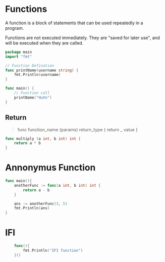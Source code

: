 # Functions

A function is a block of statements that can be used repeatedly in a program.

Functions are not executed immediately. They are "saved for later use", and will be executed when they are called.

```go
package main
import "fmt"

// Function Defination
func printName(username string) {
    fmt.Println(username)
}

func main() {
    // Function call
    printName("HuXn")
}
```

## Return 

 > func function_name (params) return_type {
 >   return _ value
 > }

```go
func multiply (a int, b int) int {
	return a * b
}
```

# Annonymus Function

```go
func main(){
	anotherFunc := func(a int, b int) int {
		return a - b
	}

	ans := anotherFunc(3, 5)
	fmt.Println(ans)
}
```

# IFI
```go
	func(){
		fmt.Println("IFI function")
	}()
```